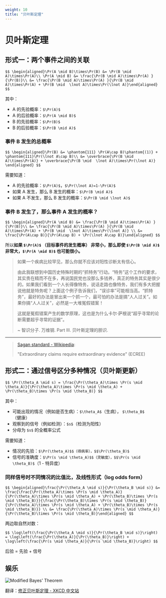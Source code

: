 ```yaml
---
weight: 10
title: "贝叶斯定理"
---
```


# 贝叶斯定理

## 形式一：两个事件之间的关联

`$$
\begin{aligned}\Pr(A \mid B)\times\Pr(B) &= \Pr(B \mid A)\times\Pr(A)\\
\Pr(A \mid B) &= \frac{\Pr(B \mid A)\times\Pr(A) }{\Pr(B)}\\
&= \frac{\Pr(B \mid A)\times\Pr(A) }{\Pr(B \mid A)\times\Pr(A) + \Pr(B \mid  \lnot A)\times\Pr(\lnot A)}\end{aligned}
$$`

其中：

- A 的先验概率：`$\Pr(A)$`
- A 的后验概率：`$\Pr(A \mid B)$`
- B 的先验概率：`$\Pr(B)$`
- B 的后验概率：`$\Pr(B \mid A)$`


### 事件 B 发生的总概率

`$$
\begin{aligned}\Pr(B) &= \phantom{111} \Pr(A\cap B)\phantom{(1)} + \phantom{111}\Pr(\lnot A\cap B)\\
&= \overbrace{\Pr(B \mid A)\times\Pr(A)} + \overbrace{\Pr(B \mid  \lnot A)\times\Pr(\lnot A)} \end{aligned}
$$`

需要知道：

- A 的先验概率：`$\Pr(A)$`，`$\Pr(\lnot A)=1-\Pr(A)$`
- 如果 A 发生，那么 B 发生的概率：`$\Pr(B \mid A)$`
- 如果 A 不发生，那么 B 发生的概率：`$\Pr(B \mid \lnot A)$`


### 事件 B 发生了，那么事件 A 发生的概率？

`$$
\begin{aligned}\Pr(A \mid B) &= \frac{\Pr(B \mid A)\times\Pr(A) }{\Pr(B)}\\
&= \frac{\Pr(B \mid A)\times\Pr(A) }{\Pr(B \mid A)\times\Pr(A) + \Pr(B \mid  \lnot A)\times\Pr(\lnot A)} \\
&= \frac{\Pr(A\cap B)}{\Pr(A\cap B) + \Pr(\lnot A\cap B)}\end{aligned}
$$`

所以**如果 `$\Pr(A)$` （目标事件的发生概率） 非常小，那么即使 `$\Pr(B \mid A)$` 非常大，`$\Pr(A \mid B)$` 也可能很小。**

> 如果一个疾病比较罕见，那么你就不应该对阳性诊断太有信心。
> 
> 由此我联想到中国历史特殊时期的“抓特务”行动。“特务”这个工作的要求，其实贵在精而不在多，再说国民党也没那么多钱养，真正的特务其实是很少的。如果我们看到一个人长得像特务，说话走路也像特务，我们有多大把握说他就是特务呢？上面这个例子告诉我们，“误诊率”可能相当高。“抓特务”，最好的办法是冒出来一个抓一个，最可怕的办法是搞“人人过关”。如果你搞“人人过关”，必然是一大堆冤假错案！
>
> 这就是冤假错案产生的数学原理，这也是为什么卡尔·萨根说“超乎寻常的论断需要超乎寻常的证据”。
>
> ~ 智识分子. 万维钢. Part III. 贝叶斯定理的胆识.

---

> [Sagan standard - Wikipedia](https://en.wikipedia.org/wiki/Sagan_standard):
> 
> "Extraordinary claims require extraordinary evidence" (ECREE)


## 形式二：通过信号区分多种情况（贝叶斯更新）

`$$
\Pr(\theta_A \mid s) = \frac{\Pr(\theta_A)\times \Pr(s \mid \theta_A)}{\Pr(\theta_A)\times \Pr(s \mid \theta_A) + \Pr(\theta_B)\times \Pr(s \mid \theta_B)}
$$`

其中：

- 可能出现的情况（例如是否生病）：`$\theta_A$`（生病）， `$\theta_B$`（健康）
- 观察到的信号（例如检测）：`$s$`（检测为阳性）
- 分母为 `$s$` 的全概率公式

需要知道：

- 情况的先验：`$\Pr(\theta_A)$$（得病率），$$\Pr(\theta_B)$`
- 信号的准确度：`$\Pr(s \mid \theta_A)$$（灵敏度），$$\Pr(s \mid \theta_B)$`（1 - 特异度）


### 同样信号时不同情况的比值比，及线性形式（log odds form）

`$$
\begin{aligned}\frac{\Pr(\theta_A \mid s)}{\Pr(\theta_B \mid s)}
&= \frac{\frac{\Pr(\theta_A)\times \Pr(s \mid \theta_A)}{\Pr(\theta_A)\times \Pr(s \mid \theta_A) + \Pr(\theta_B)\times \Pr(s \mid \theta_B)}}{\frac{\Pr(\theta_B)\times \Pr(s \mid \theta_B)}{\Pr(\theta_A)\times \Pr(s \mid \theta_A) + \Pr(\theta_B)\times \Pr(s \mid \theta_B)}} \\
&= \frac{\Pr(\theta_A)\times \Pr(s \mid \theta_A)}{\Pr(\theta_B)\times \Pr(s \mid \theta_B)}\end{aligned}
$$`

两边取自然对数：

`$$
\log\left(\frac{\Pr(\theta_A \mid s)}{\Pr(\theta_B \mid s)}\right) = \log\left(\frac{\Pr(\theta_A)}{\Pr(\theta_B)}\right) + \log\left(\frac{\Pr(s \mid \theta_A)}{\Pr(s \mid \theta_B)}\right)
$$`

后验 = 先验 + 信号


<!-- 
### 拟贝叶斯更新

[Bayes Rule as a Descriptive Model: The Representativeness Heuristic* | The Quarterly Journal of Economics | Oxford Academic](https://academic.oup.com/qje/article-abstract/95/3/537/1934441?redirectedFrom=fulltext)

当一个人做决定不完全遵循贝叶斯时，可以建模为

`$$
\log\left(\frac{\Pr(\theta_A \mid s)}{\Pr(\theta_B \mid s)}\right) =  \alpha \cdot \log\left(\frac{\Pr(\theta_A)}{\Pr(\theta_B)}\right) + \beta(\theta) \cdot \log\left(\frac{\Pr(s \mid \theta_A)}{\Pr(s \mid \theta_B)}\right)
$$`

或

`$$
\log\left(\frac{\Pr(\theta_A \mid s)}{\Pr(\theta_B \mid s)}\right) =  \alpha \cdot \log\left(\frac{\Pr(\theta_A)}{\Pr(\theta_B)}\right) + \beta \cdot \log\left(\frac{\Pr(s \mid \theta_A)}{\Pr(s \mid \theta_B)}\right) + \gamma \cdot m(\theta)
$$`

其中：

- 对先验的重视程度：`$\alpha$`
- 对信号的重视程度：`$\beta$`
- 额外动机：`$\beta(\theta)$$或$$\gamma \cdot m(\theta)$`
 -->


## 娱乐

![[Modified Bayes' Theorem](https://www.explainxkcd.com/wiki/index.php/2059:_Modified_Bayes%27_Theorem)](https://imgs.xkcd.com/comics/modified_bayes_theorem_2x.png)

翻译：[修正贝叶斯定理 - XKCD 中文站](https://xkcd.in/comic?lg=cn&id=2059)
